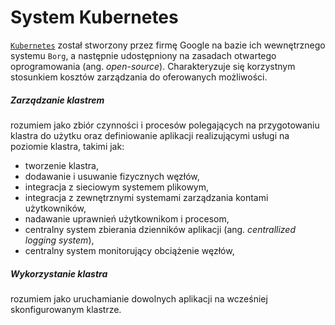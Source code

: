 
# System Kubernetes

[`Kubernetes`](https://kubernetes.io/) został stworzony przez firmę Google na
bazie ich wewnętrznego systemu `Borg`, a następnie udostępniony na zasadach
otwartego oprogramowania (ang. _open-source_). Charakteryzuje się korzystnym
stosunkiem kosztów zarządzania do oferowanych możliwości.

##### Zarządzanie klastrem
rozumiem jako zbiór czynności i procesów polegających na przygotowaniu klastra
do użytku oraz definiowanie aplikacji realizującymi usługi na poziomie klastra,
takimi jak:

- tworzenie klastra,
- dodawanie i usuwanie fizycznych węzłów,
- integracja z sieciowym systemem plikowym,
- integracja z zewnętrznymi systemami zarządzania kontami użytkowników,
- nadawanie uprawnień użytkownikom i procesom,
- centralny system zbierania dzienników aplikacji (ang. _centrallized logging system_),
- centralny system monitorujący obciążenie węzłów,

##### Wykorzystanie klastra
rozumiem jako uruchamianie dowolnych aplikacji na wcześniej skonfigurowanym
klastrze.
